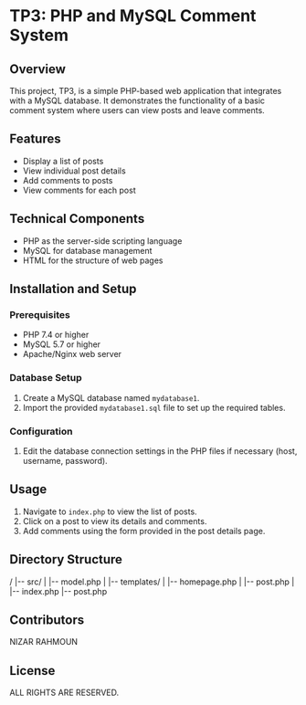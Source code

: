 # TP3: PHP and MySQL Comment System

## Overview

This project, TP3, is a simple PHP-based web application that integrates with a MySQL database. It demonstrates the functionality of a basic comment system where users can view posts and leave comments.

## Features

- Display a list of posts
- View individual post details
- Add comments to posts
- View comments for each post

## Technical Components

- PHP as the server-side scripting language
- MySQL for database management
- HTML for the structure of web pages

## Installation and Setup

### Prerequisites

- PHP 7.4 or higher
- MySQL 5.7 or higher
- Apache/Nginx web server

### Database Setup

1. Create a MySQL database named `mydatabase1`.
2. Import the provided `mydatabase1.sql` file to set up the required tables.

### Configuration

1. Edit the database connection settings in the PHP files if necessary (host, username, password).

## Usage

1. Navigate to `index.php` to view the list of posts.
2. Click on a post to view its details and comments.
3. Add comments using the form provided in the post details page.

## Directory Structure

/
|-- src/
| |-- model.php
|
|-- templates/
| |-- homepage.php
| |-- post.php
|
|-- index.php
|-- post.php


## Contributors

NIZAR RAHMOUN

## License

ALL RIGHTS ARE RESERVED.




